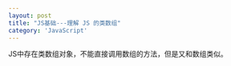 ```yaml
---
layout: post
title: "JS基础---理解 JS 的类数组"
category: 'JavaScript'
---
```


JS中存在类数组对象，不能直接调用数组的方法，但是又和数组类似。